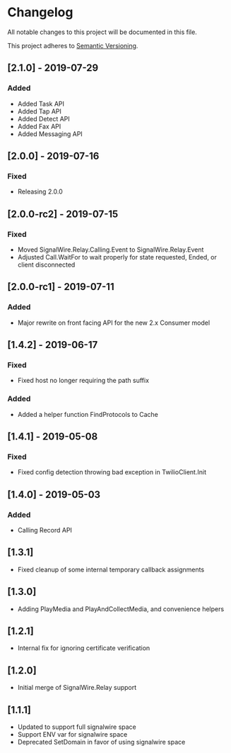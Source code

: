 # Changelog
All notable changes to this project will be documented in this file.

This project adheres to [Semantic Versioning](https://semver.org/spec/v2.0.0.html).

## [2.1.0] - 2019-07-29
### Added
- Added Task API
- Added Tap API
- Added Detect API
- Added Fax API
- Added Messaging API

## [2.0.0] - 2019-07-16
### Fixed
- Releasing 2.0.0

## [2.0.0-rc2] - 2019-07-15
### Fixed
- Moved SignalWire.Relay.Calling.Event to SignalWire.Relay.Event
- Adjusted Call.WaitFor to wait properly for state requested, Ended, or	client disconnected

## [2.0.0-rc1] - 2019-07-11
### Added
- Major rewrite on front facing API for the new 2.x Consumer model

## [1.4.2] - 2019-06-17
### Fixed
- Fixed host no longer requiring the path suffix
### Added
- Added a helper function FindProtocols to Cache

## [1.4.1] - 2019-05-08
### Fixed
- Fixed config detection throwing bad exception in TwilioClient.Init

## [1.4.0] - 2019-05-03
### Added
- Calling Record API

## [1.3.1]
- Fixed cleanup of some internal temporary callback assignments

## [1.3.0]
- Adding PlayMedia and PlayAndCollectMedia, and convenience helpers

## [1.2.1]
- Internal fix for ignoring certificate verification

## [1.2.0]
- Initial merge of SignalWire.Relay support

## [1.1.1]
- Updated to support full signalwire space
- Support ENV var for signalwire space
- Deprecated SetDomain in favor of using signalwire space

